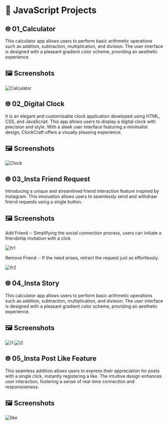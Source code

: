 # 🧮 JavaScript Projects


## 🌐 01_Calculator

This calculator app allows users to perform basic arithmetic operations such as addition, subtraction, multiplication, and division. The user interface is designed with a pleasant gradient color scheme, providing an aesthetic experience.

## 🖼️ Screenshots

![Calculator](https://github.com/Kamu08/Javascript_Projects/assets/87929852/caef0b1e-b0e5-42d1-9822-31d9fea77648)

## 🌐 02_Digital Clock

It is an elegant and customizable clock application developed using HTML, CSS, and JavaScript. This app allows users to display a digital clock with precision and style. With a sleek user interface featuring a minimalist design, ClockCraft offers a visually pleasing experience. 

## 🖼️ Screenshots

![Clock](https://github.com/Kamu08/Javascript_Projects/assets/87929852/1fe090ab-5c22-456f-a035-391aed04854a)

## 🌐 03_Insta Friend Request

Introducing a unique and streamlined friend interaction feature inspired by Instagram. This innovation allows users to seamlessly send and withdraw friend requests using a single button.

## 🖼️ Screenshots

Add Friend :- Simplifying the social connection process, users can initiate a friendship invitation with a click

![fr1](https://github.com/Kamu08/Javascript_Projects/assets/87929852/2e26cac5-d3d1-4610-acdb-5def8ece2ef9)

Remove Friend :- If the need arises, retract the request just as effortlessly.

![fr2](https://github.com/Kamu08/Javascript_Projects/assets/87929852/e6441c3b-d441-47e7-a60d-5b298e12efe5)

## 🌐 04_Insta Story

This calculator app allows users to perform basic arithmetic operations such as addition, subtraction, multiplication, and division. The user interface is designed with a pleasant gradient color scheme, providing an aesthetic experience.

## 🖼️ Screenshots

![i1](https://github.com/Kamu08/Javascript_Projects/assets/87929852/65cbcb0f-298a-4a77-9f41-184051486199)
![i2](https://github.com/Kamu08/Javascript_Projects/assets/87929852/4fb31449-058d-4e92-9103-a557184a28b0)

## 🌐 05_Insta Post Like Feature

This seamless addition allows users to express their appreciation for posts with a single click, instantly registering a like. The intuitive design enhances user interaction, fostering a sense of real-time connection and responsiveness.

## 🖼️ Screenshots

![like](https://github.com/Kamu08/Javascript_Projects/assets/87929852/36cfe588-3fa0-45c8-a271-741ff0ad6ff6)



